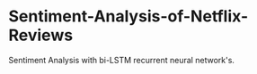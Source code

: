 # Sentiment-Analysis-of-Netflix-Reviews
Sentiment Analysis with bi-LSTM recurrent neural network's.
